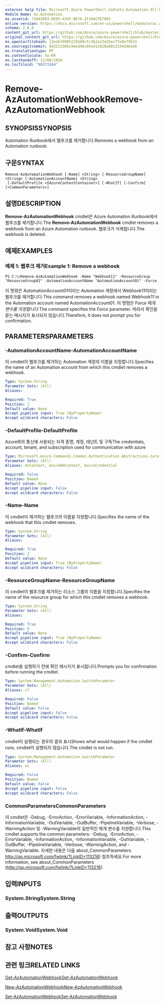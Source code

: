 ```yaml
---
external help file: Microsoft.Azure.PowerShell.Cmdlets.Automation.dll-Help.xml
Module Name: Az.Automation
ms.assetid: 71043093-DEE5-4395-B67A-2F104CF67893
online version: https://docs.microsoft.com/en-us/powershell/module/az.automation/remove-azautomationwebhook
schema: 2.0.0
content_git_url: https://github.com/Azure/azure-powershell/blob/master/src/Automation/Automation/help/Remove-AzAutomationWebhook.md
original_content_git_url: https://github.com/Azure/azure-powershell/blob/master/src/Automation/Automation/help/Remove-AzAutomationWebhook.md
ms.openlocfilehash: 13eeb70905225b89cfc362a13425ec77e0ef9521
ms.sourcegitcommit: 04221336bc9eed46c05ed1e828a6811534d4b4ab
ms.translationtype: MT
ms.contentlocale: ko-KR
ms.lasthandoff: 12/08/2020
ms.locfileid: "98373164"
---
```

# <span data-ttu-id="bb37f-101">Remove-AzAutomationWebhook</span><span class="sxs-lookup"><span data-stu-id="bb37f-101">Remove-AzAutomationWebhook</span></span>

## <span data-ttu-id="bb37f-102">SYNOPSIS</span><span class="sxs-lookup"><span data-stu-id="bb37f-102">SYNOPSIS</span></span>
<span data-ttu-id="bb37f-103">Automation Runbook에서 웹후크를 제거합니다.</span><span class="sxs-lookup"><span data-stu-id="bb37f-103">Removes a webhook from an Automation runbook.</span></span>

## <span data-ttu-id="bb37f-104">구문</span><span class="sxs-lookup"><span data-stu-id="bb37f-104">SYNTAX</span></span>

```
Remove-AzAutomationWebhook [-Name] <String> [-ResourceGroupName] <String> [-AutomationAccountName] <String>
 [-DefaultProfile <IAzureContextContainer>] [-WhatIf] [-Confirm] [<CommonParameters>]
```

## <span data-ttu-id="bb37f-105">설명</span><span class="sxs-lookup"><span data-stu-id="bb37f-105">DESCRIPTION</span></span>
<span data-ttu-id="bb37f-106">**Remove-AzAutomationWebhook** cmdlet은 Azure Automation Runbook에서 웹후크를 제거합니다.</span><span class="sxs-lookup"><span data-stu-id="bb37f-106">The **Remove-AzAutomationWebhook** cmdlet removes a webhook from an Azure Automation runbook.</span></span>
<span data-ttu-id="bb37f-107">웹후크가 삭제됩니다.</span><span class="sxs-lookup"><span data-stu-id="bb37f-107">The webhook is deleted.</span></span>

## <span data-ttu-id="bb37f-108">예제</span><span class="sxs-lookup"><span data-stu-id="bb37f-108">EXAMPLES</span></span>

### <span data-ttu-id="bb37f-109">예제 1: 웹후크 제거</span><span class="sxs-lookup"><span data-stu-id="bb37f-109">Example 1: Remove a webhook</span></span>
```
PS C:\>Remove-AzAutomationWebhook -Name "Webhook11" -ResourceGroup "ResourceGroup01" -AutomationAccountName "AutomationAccount01" -Force
```

<span data-ttu-id="bb37f-110">이 명령은 AutomationAccount01이라는 Automation 계정에서 Webhook11이라는 웹후크를 제거합니다.</span><span class="sxs-lookup"><span data-stu-id="bb37f-110">This command removes a webhook named Webhook11 in the Automation account named AutomationAccount01.</span></span>
<span data-ttu-id="bb37f-111">이 명령은 Force 매개 *변수를 지정합니다.*</span><span class="sxs-lookup"><span data-stu-id="bb37f-111">The command specifies the *Force* parameter.</span></span>
<span data-ttu-id="bb37f-112">따라서 확인을 묻는 메시지가 표시되지 않습니다.</span><span class="sxs-lookup"><span data-stu-id="bb37f-112">Therefore, it does not prompt you for confirmation.</span></span>

## <span data-ttu-id="bb37f-113">PARAMETERS</span><span class="sxs-lookup"><span data-stu-id="bb37f-113">PARAMETERS</span></span>

### <span data-ttu-id="bb37f-114">-AutomationAccountName</span><span class="sxs-lookup"><span data-stu-id="bb37f-114">-AutomationAccountName</span></span>
<span data-ttu-id="bb37f-115">이 cmdlet이 웹후크를 제거하는 Automation 계정의 이름을 지정합니다.</span><span class="sxs-lookup"><span data-stu-id="bb37f-115">Specifies the name of an Automation account from which this cmdlet removes a webhook.</span></span>

```yaml
Type: System.String
Parameter Sets: (All)
Aliases:

Required: True
Position: 1
Default value: None
Accept pipeline input: True (ByPropertyName)
Accept wildcard characters: False
```

### <span data-ttu-id="bb37f-116">-DefaultProfile</span><span class="sxs-lookup"><span data-stu-id="bb37f-116">-DefaultProfile</span></span>
<span data-ttu-id="bb37f-117">Azure와의 통신에 사용되는 자격 증명, 계정, 테넌트 및 구독</span><span class="sxs-lookup"><span data-stu-id="bb37f-117">The credentials, account, tenant, and subscription used for communication with azure</span></span>

```yaml
Type: Microsoft.Azure.Commands.Common.Authentication.Abstractions.Core.IAzureContextContainer
Parameter Sets: (All)
Aliases: AzContext, AzureRmContext, AzureCredential

Required: False
Position: Named
Default value: None
Accept pipeline input: False
Accept wildcard characters: False
```

### <span data-ttu-id="bb37f-118">-Name</span><span class="sxs-lookup"><span data-stu-id="bb37f-118">-Name</span></span>
<span data-ttu-id="bb37f-119">이 cmdlet이 제거하는 웹후크의 이름을 지정합니다.</span><span class="sxs-lookup"><span data-stu-id="bb37f-119">Specifies the name of the webhook that this cmdlet removes.</span></span>

```yaml
Type: System.String
Parameter Sets: (All)
Aliases:

Required: True
Position: 2
Default value: None
Accept pipeline input: True (ByPropertyName)
Accept wildcard characters: False
```

### <span data-ttu-id="bb37f-120">-ResourceGroupName</span><span class="sxs-lookup"><span data-stu-id="bb37f-120">-ResourceGroupName</span></span>
<span data-ttu-id="bb37f-121">이 cmdlet이 웹후크를 제거하는 리소스 그룹의 이름을 지정합니다.</span><span class="sxs-lookup"><span data-stu-id="bb37f-121">Specifies the name of the resource group for which this cmdlet removes a webhook.</span></span>

```yaml
Type: System.String
Parameter Sets: (All)
Aliases:

Required: True
Position: 0
Default value: None
Accept pipeline input: True (ByPropertyName)
Accept wildcard characters: False
```

### <span data-ttu-id="bb37f-122">-Confirm</span><span class="sxs-lookup"><span data-stu-id="bb37f-122">-Confirm</span></span>
<span data-ttu-id="bb37f-123">cmdlet을 실행하기 전에 확인 메시지가 표시됩니다.</span><span class="sxs-lookup"><span data-stu-id="bb37f-123">Prompts you for confirmation before running the cmdlet.</span></span>

```yaml
Type: System.Management.Automation.SwitchParameter
Parameter Sets: (All)
Aliases: cf

Required: False
Position: Named
Default value: False
Accept pipeline input: False
Accept wildcard characters: False
```

### <span data-ttu-id="bb37f-124">-WhatIf</span><span class="sxs-lookup"><span data-stu-id="bb37f-124">-WhatIf</span></span>
<span data-ttu-id="bb37f-125">cmdlet이 실행되는 경우의 결과 표시</span><span class="sxs-lookup"><span data-stu-id="bb37f-125">Shows what would happen if the cmdlet runs.</span></span>
<span data-ttu-id="bb37f-126">cmdlet이 실행되지 않습니다.</span><span class="sxs-lookup"><span data-stu-id="bb37f-126">The cmdlet is not run.</span></span>

```yaml
Type: System.Management.Automation.SwitchParameter
Parameter Sets: (All)
Aliases: wi

Required: False
Position: Named
Default value: False
Accept pipeline input: False
Accept wildcard characters: False
```

### <span data-ttu-id="bb37f-127">CommonParameters</span><span class="sxs-lookup"><span data-stu-id="bb37f-127">CommonParameters</span></span>
<span data-ttu-id="bb37f-128">이 cmdlet은 -Debug, -ErrorAction, -ErrorVariable, -InformationAction, -InformationVariable, -OutVariable, -OutBuffer, -PipelineVariable, -Verbose, -WarningAction 및 -WarningVariable의 일반적인 매개 변수를 지원합니다.</span><span class="sxs-lookup"><span data-stu-id="bb37f-128">This cmdlet supports the common parameters: -Debug, -ErrorAction, -ErrorVariable, -InformationAction, -InformationVariable, -OutVariable, -OutBuffer, -PipelineVariable, -Verbose, -WarningAction, and -WarningVariable.</span></span> <span data-ttu-id="bb37f-129">자세한 내용은 다음 about_CommonParameters http://go.microsoft.com/fwlink/?LinkID=113216) 참조하세요.</span><span class="sxs-lookup"><span data-stu-id="bb37f-129">For more information, see about_CommonParameters (http://go.microsoft.com/fwlink/?LinkID=113216).</span></span>

## <span data-ttu-id="bb37f-130">입력</span><span class="sxs-lookup"><span data-stu-id="bb37f-130">INPUTS</span></span>

### <span data-ttu-id="bb37f-131">System.String</span><span class="sxs-lookup"><span data-stu-id="bb37f-131">System.String</span></span>

## <span data-ttu-id="bb37f-132">출력</span><span class="sxs-lookup"><span data-stu-id="bb37f-132">OUTPUTS</span></span>

### <span data-ttu-id="bb37f-133">System.Void</span><span class="sxs-lookup"><span data-stu-id="bb37f-133">System.Void</span></span>

## <span data-ttu-id="bb37f-134">참고 사항</span><span class="sxs-lookup"><span data-stu-id="bb37f-134">NOTES</span></span>

## <span data-ttu-id="bb37f-135">관련 링크</span><span class="sxs-lookup"><span data-stu-id="bb37f-135">RELATED LINKS</span></span>

[<span data-ttu-id="bb37f-136">Get-AzAutomationWebhook</span><span class="sxs-lookup"><span data-stu-id="bb37f-136">Get-AzAutomationWebhook</span></span>](./Get-AzAutomationWebhook.md)

[<span data-ttu-id="bb37f-137">New-AzAutomationWebhook</span><span class="sxs-lookup"><span data-stu-id="bb37f-137">New-AzAutomationWebhook</span></span>](./New-AzAutomationWebhook.md)

[<span data-ttu-id="bb37f-138">Set-AzAutomationWebhook</span><span class="sxs-lookup"><span data-stu-id="bb37f-138">Set-AzAutomationWebhook</span></span>](./Set-AzAutomationWebhook.md)


